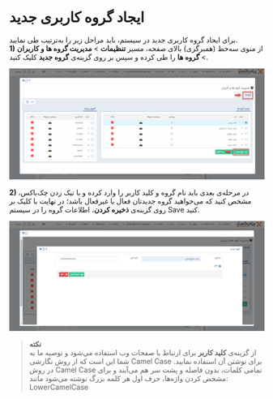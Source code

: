 # ایجاد گروه کاربری جدید

برای ایحاد گروه‌ کاربری جدید در سیستم، باید مراحل زیر را به‌ترتیب طی نمایید.<br>
**1)** از منوی سه‌خط (همبرگری) بالای صفحه، مسیر
 **تنظیمات** > **مدیریت گروه ها و کاربران** > **گروه ها** را طی کرده و سپس بر روی گزینه‌ی **گروه جدید** کلیک کنید.

![ایجاد گروه کاربری جدید](./Images/CreateANewUserGroup.png)

**2)** در مرحله‌ی بعدی باید نام گروه و کلید کاربر را وارد کرده و با تیک زدن چک‌باکس، مشخص کنید که می‌خواهید گروه جدیدتان فعال یا غیرفعال باشد؛ در نهایت با کلیک بر روی گزینه‌ی **ذخیره کردن**، اطلاعات گروه را در سیستم Save کنید.<br>

![فیلدهای ایجاد گروه کاربری جدید](./Images/NewUserGroupCreationFields.png)

> **نکته**<br>
از گزینه‌ی **کلید کاربر** برای ارتباط با صفحات وب استفاده می‌شود و  توصیه ما به شما این است که از روش نگارشی Camel Case برای نوشتن آن استفاده نمایید. در روش Camel Case تمامی کلمات، بدون فاصله و پشت سر هم می‌آیند و برای مشخص کردن واژه‌ها، حرف اول هر کلمه بزرگ نوشته می‌شود مانند: LowerCamelCase

